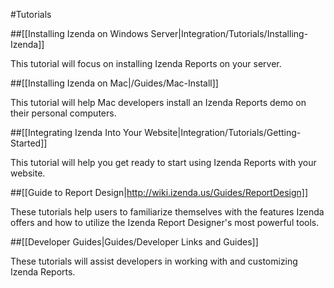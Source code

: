 #Tutorials

##[[Installing Izenda on Windows Server|Integration/Tutorials/Installing-Izenda]]

This tutorial will focus on installing Izenda Reports on your server.

##[[Installing Izenda on Mac|/Guides/Mac-Install]]

This tutorial will help Mac developers install an Izenda Reports demo on their personal computers.

##[[Integrating Izenda Into Your Website|Integration/Tutorials/Getting-Started]]

This tutorial will help you get ready to start using Izenda Reports with your website.

##[[Guide to Report Design|http://wiki.izenda.us/Guides/ReportDesign]]

These tutorials help users to familiarize themselves with the features Izenda offers and how to utilize the Izenda Report Designer's most powerful tools.

##[[Developer Guides|Guides/Developer Links and Guides]]

These tutorials will assist developers in working with and customizing Izenda Reports.